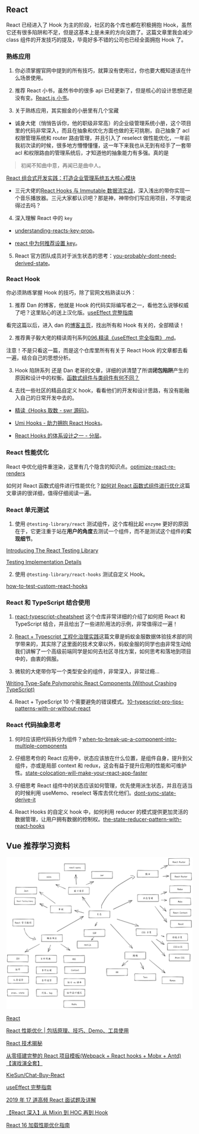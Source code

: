 ## React

React 已经进入了 Hook 为主的阶段，社区的各个库也都在积极拥抱 Hook，虽然它还有很多陷阱和不足，但是这基本上是未来的方向没跑了。这篇文章里我会减少 class 组件的开发技巧的提及，毕竟好多不错的公司也已经全面拥抱 Hook 了。

### 熟练应用

1. 你必须掌握官网中提到的所有技巧，就算没有使用过，你也要大概知道该在什么场景使用。

2. 推荐 React 小书，虽然书中的很多 api 已经更新了，但是核心的设计思想还是没有变。[React.js 小书](http://huziketang.mangojuice.top/books/react)。

3. 关于熟练应用，其实掘金的小册里有几个宝藏

- 诚身大佬（悄悄告诉你，他的职级非常高）的企业级管理系统小册，这个项目里的代码非常深入，而且在抽象和优化方面也做的无可挑剔，自己抽象了 acl 权限管理系统和 router 路由管理，并且引入了 reselect 做性能优化，一年前我初次读的时候，很多地方懵懵懂懂，这一年下来我也从无到有经手了一套带 acl 和权限路由的管理系统后，才知道他的抽象能力有多强。真的是

> 初闻不知曲中意，再闻已是曲中人。

[React 组合式开发实践：打造企业管理系统五大核心模块](https://juejin.im/book/5b1e15f76fb9a01e516d14a0)

- 三元大佬的[React Hooks 与 Immutable 数据流实战](https://juejin.im/book/5da96626e51d4524ba0fd237)，深入浅出的带你实现一个音乐播放器。三元大家都认识吧？那是神，神带你们写应用项目，不学能说得过去吗？

4. 深入理解 React 中的 `key`

- [understanding-reacts-key-prop](https://kentcdodds.com/blog/understanding-reacts-key-prop)。

- [react 中为何推荐设置 key](https://zhuanlan.zhihu.com/p/112917118)。

5. React 官方团队成员对于派生状态的思考：[you-probably-dont-need-derived-state](https://zh-hans.reactjs.org/blog/2018/06/07/you-probably-dont-need-derived-state.html)。

### React Hook

你必须熟练掌握 Hook 的技巧，除了官网文档熟读以外：

1. 推荐 Dan 的博客，他就是 Hook 的代码实际编写者之一，看他怎么说够权威了吧？这里贴心的送上汉化版。[useEffect 完整指南](https://overreacted.io/zh-hans/a-complete-guide-to-useeffect/)

看完这篇以后，进入 dan 的[博客主页](https://overreacted.io/zh-hans)，找出所有和 Hook 有关的，全部精读！

2. 推荐黄子毅大佬的精读周刊系列[096.精读《useEffect 完全指南》.md](https://github.com/dt-fe/weekly/blob/v2/096.%E7%B2%BE%E8%AF%BB%E3%80%8AuseEffect%20%E5%AE%8C%E5%85%A8%E6%8C%87%E5%8D%97%E3%80%8B.md)。

注意！不是只看这一篇，而是这个仓库里所有有关于 React Hook 的文章都去看一遍，结合自己的思想分析。

3. Hook 陷阱系列 还是 Dan 老哥的文章，详细的讲清楚了所谓**闭包陷阱**产生的原因和设计中的权衡。[函数式组件与类组件有何不同？](https://overreacted.io/zh-hans/how-are-function-components-different-from-classes/)

4. 去找一些社区的精品自定义 hook，看看他们的开发和设计思路，有没有能融入自己的日常开发中去的。

- [精读《Hooks 取数 - swr 源码》](https://segmentfault.com/a/1190000020964640)。

- [Umi Hooks - 助力拥抱 React Hooks](https://zhuanlan.zhihu.com/p/103150605?utm_source=wechat_session)。

- [React Hooks 的体系设计之一 - 分层](https://zhuanlan.zhihu.com/p/106665408)。

### React 性能优化

React 中优化组件重渲染，这里有几个隐含的知识点。[optimize-react-re-renders](https://kentcdodds.com/blog/optimize-react-re-renders)

如何对 React 函数式组件进行性能优化？[如何对 React 函数式组件进行优化](https://juejin.im/post/5dd337985188252a1873730f)这篇文章讲的很详细，值得仔细阅读一遍。

### React 单元测试

1. 使用 `@testing-library/react` 测试组件，这个库相比起 `enzyme` 更好的原因在于，它更注重于站在**用户的角度**去测试一个组件，而不是测试这个组件的**实现细节**。

[Introducing The React Testing Library](https://kentcdodds.com/blog/introducing-the-react-testing-library)

[Testing Implementation Details](https://kentcdodds.com/blog/testing-implementation-details)

2. 使用 `@testing-library/react-hooks` 测试自定义 Hook。

[how-to-test-custom-react-hooks](https://kentcdodds.com/blog/how-to-test-custom-react-hooks)

### React 和 TypeScript 结合使用

1. [react-typescript-cheatsheet](https://github.com/typescript-cheatsheets/react-typescript-cheatsheet) 这个仓库非常详细的介绍了如何把 React 和 TypeScript 结合，并且给出了一些进阶用法的示例，非常值得过一遍！

2. [React + Typescript 工程化治理实践](https://juejin.im/post/5dccc9b8e51d4510840165e2)这篇文章是蚂蚁金服数据体验技术部的同学带来的，其实除了这里面的技术文章以外，蚂蚁金服的同学也由非常生动给我们讲解了一个高级前端同学是如何去社区寻找方案，如何思考和落地到项目中的，由衷的佩服。

3. 微软的大佬带你写一个类型安全的组件，非常深入，非常过瘾...

[Writing Type-Safe Polymorphic React Components (Without Crashing TypeScript)](https://blog.andrewbran.ch/polymorphic-react-components/)

4. React + TypeScript 10 个需要避免的错误模式。[10-typescript-pro-tips-patterns-with-or-without-react](https://medium.com/@martin_hotell/10-typescript-pro-tips-patterns-with-or-without-react-5799488d6680)

### React 代码抽象思考

1. 何时应该把代码拆分为组件？[when-to-break-up-a-component-into-multiple-components](https://kentcdodds.com/blog/when-to-break-up-a-component-into-multiple-components)

2. 仔细思考你的 React 应用中，状态应该放在什么位置，是组件自身，提升到父组件，亦或是局部 context 和 redux，这会有益于提升应用的性能和可维护性。[state-colocation-will-make-your-react-app-faster](https://kentcdodds.com/blog/state-colocation-will-make-your-react-app-faster/)

3. 仔细思考 React 组件中的状态应该如何管理，优先使用派生状态，并且在适当的时候利用 useMemo、reselect 等库去优化他们。[dont-sync-state-derive-it](https://kentcdodds.com/blog/dont-sync-state-derive-it)

4. React Hooks 的自定义 hook 中，如何利用 reducer 的模式提供更加灵活的数据管理，让用户拥有数据的控制权。[the-state-reducer-pattern-with-react-hooks](https://kentcdodds.com/blog/the-state-reducer-pattern-with-react-hooks)

## Vue 推荐学习资料

![React 推荐学习路径](../images/reactStudy.png)

[React](https://github.com/KieSun/all-of-frontend?utm_source=gold_browser_extension#react)

[React 性能优化 | 包括原理、技巧、Demo、工具使用](https://juejin.cn/post/6935584878071119885)

[React 技术揭秘](https://react.iamkasong.com/)

[从零搭建完整的 React 项目模板(Webpack + React hooks + Mobx + Antd) 【演戏演全套】](https://juejin.cn/post/6844904035099623437)

[KieSun/Chat-Buy-React](https://github.com/KieSun/Chat-Buy-React)

[useEffect 完整指南](https://overreacted.io/zh-hans/a-complete-guide-to-useeffect/)

[2019 年 17 道高频 React 面试题及详解](https://juejin.cn/post/6844903922453200904)

[【React 深入】从 Mixin 到 HOC 再到 Hook](https://juejin.cn/post/6844903815762673671)

[React 16 加载性能优化指南](https://mp.weixin.qq.com/s/XSvhOF_N0VbuOKStwi0IYw)

